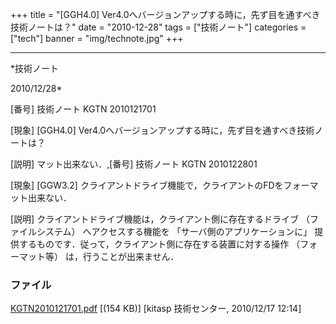 ﻿+++
title = "[GGH4.0] Ver4.0へバージョンアップする時に，先ず目を通すべき技術ノートは？"
date = "2010-12-28"
tags = ["技術ノート"]
categories = ["tech"]
banner = "img/technote.jpg"
+++

-----------------------------------------------------------------------------------------------------------------------------

*技術ノート

2010/12/28*


[番号]
技術ノート KGTN 2010121701

[現象]
[GGH4.0]
Ver4.0へバージョンアップする時に，先ず目を通すべき技術ノートは？

[説明]
マット出来ない．,[番号]
技術ノート KGTN 2010122801

[現象]
[GGW3.2]
クライアントドライブ機能で，クライアントのFDをフォーマット出来ない．

[説明]
クライアントドライブ機能は，クライアント側に存在するドライブ
（ファイルシステム） へアクセスする機能を
「サーバ側のアプリケーションに」
提供するものです．従って，クライアント側に存在する装置に対する操作
（フォーマット等） は，行うことが出来ません．


### ファイル

 
 


[KGTN2010121701.pdf](http://techreport.kitasp.net/attachments/download/431/KGTN2010121701.pdf)
 [(154 KB)] [kitasp 技術センター, 2010/12/17
12:14]


 


 

